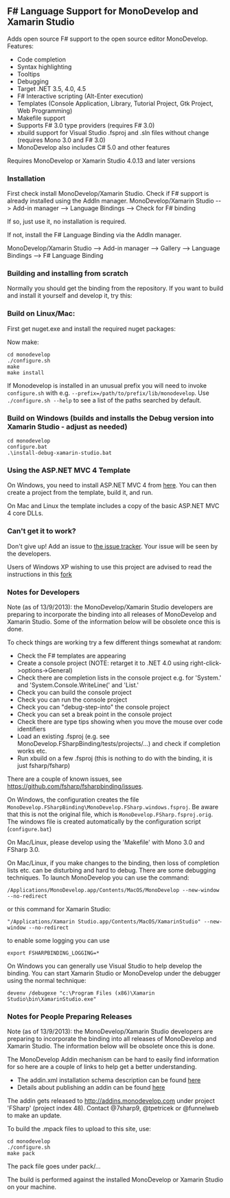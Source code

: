 ## F# Language Support for MonoDevelop and Xamarin Studio


Adds open source F# support to the open source editor MonoDevelop. Features:
* Code completion
* Syntax highlighting
* Tooltips
* Debugging 
* Target .NET 3.5, 4.0, 4.5
* F# Interactive scripting (Alt-Enter execution)
* Templates (Console Application, Library, Tutorial Project, Gtk Project, Web Programming)
* Makefile support
* Supports F# 3.0 type providers (requires F# 3.0)
* xbuild support for Visual Studio .fsproj and .sln files without change (requires Mono 3.0 and F# 3.0)
* MonoDevelop also includes C# 5.0 and other features

Requires MonoDevelop or Xamarin Studio 4.0.13 and later versions

### Installation

First check install MonoDevelop/Xamarin Studio. Check if F# support is already installed using the AddIn manager.
   MonoDevelop/Xamarin Studio
        --> Add-in manager 
        --> Language Bindings 
		--> Check for F# binding

If so, just use it, no installation is required.

If not, install the F# Language Binding via the AddIn manager.

   MonoDevelop/Xamarin Studio
        --> Add-in manager 
        --> Gallery
        --> Language Bindings 
        --> F# Language Binding


### Building and installing from scratch

Normally you should get the binding from the repository. If you want to build and install it yourself and develop it, try this:


### Build on Linux/Mac:

First get nuget.exe and install the required nuget packages:


Now make:

	cd monodevelop
	./configure.sh 
	make 
	make install

If Monodevelop is installed in an unusual prefix you will need to invoke `configure.sh` with e.g. `--prefix=/path/to/prefix/lib/monodevelop`. Use `./configure.sh --help` to see a list of the paths searched by default.

### Build on Windows (builds and installs the Debug version into Xamarin Studio - adjust as needed)

	cd monodevelop
	configure.bat
	.\install-debug-xamarin-studio.bat



### Using the ASP.NET MVC 4 Template

On Windows, you need to install ASP.NET MVC 4 from [here](http://www.microsoft.com/en-us/download/details.aspx?id=30683). 
You can then create a project from the template, build it, and run. 

On Mac and Linux the template includes a copy of the basic ASP.NET MVC 4 core DLLs.

### Can't get it to work?  

Don't give up! Add an issue to [the issue tracker](https://github.com/fsharp/fsharpbinding/issues). Your issue will be seen by the developers.

Users of Windows XP wishing to use this project are advised to read the instructions in this [fork](https://github.com/satyagraha/fsharpbinding/tree/windows-xp)

### Notes for Developers

Note (as of 13/9/2013): the MonoDevelop/Xamarin Studio developers are preparing to incorporate the binding into all releases 
of MonoDevelop and Xamarin Studio. Some of the information below will be obsolete once this is done.

To check things are working try a few different things somewhat at random:
  - Check the F# templates are appearing
  - Create a console project (NOTE: retarget it to .NET 4.0 using right-click->options->General)
  - Check there are completion lists in the console project e.g. for 'System.' and 'System.Console.WriteLine(' and 'List.'
  - Check you can build the console project
  - Check you can run the console project
  - Check you can "debug-step-into" the console project
  - Check you can set a break point in the console project
  - Check there are type tips showing when you move the mouse over code identifiers
  - Load an existing .fsproj (e.g. see MonoDevelop.FSharpBinding/tests/projects/...) and check if completion works etc.
  - Run xbuild on a few .fsproj (this is nothing to do with the binding, it is just fsharp/fsharp)

There are a couple of known issues, see https://github.com/fsharp/fsharpbinding/issues.

On Windows, the configuration creates the file `MonoDevelop.FSharpBinding\MonoDevelop.FSharp.windows.fsproj`. 
Be aware that this is not the original file, which is `MonoDevelop.FSharp.fsproj.orig`. The windows file is 
created automatically by the configuration script (`configure.bat`)

On Mac/Linux, please develop using  the 'Makefile' with Mono 3.0 and FSharp 3.0. 

On Mac/Linux, if you make changes to the binding, then loss of completion lists etc. can be disturbing and hard to debug. There are some debugging techniques. To launch MonoDevelop you can use the command:  
```
/Applications/MonoDevelop.app/Contents/MacOS/MonoDevelop --new-window --no-redirect
```
or this command for Xamarin Studio:  
```
"/Applications/Xamarin Studio.app/Contents/MacOS/XamarinStudio" --new-window --no-redirect
```
to enable some logging you can use

	export FSHARPBINDING_LOGGING=*

On Windows you can generally use Visual Studio to help develop the binding. 
You can start Xamarin Studio or MonoDevelop under the debugger using the normal technique:

	devenv /debugexe "c:\Program Files (x86)\Xamarin Studio\bin\XamarinStudio.exe"


### Notes for People Preparing Releases

Note (as of 13/9/2013): the MonoDevelop/Xamarin Studio developers are preparing to incorporate the binding into all releases 
of MonoDevelop and Xamarin Studio. The information below will be obsolete once this is done.

The MonoDevelop Addin mechanism can be hard to easily find information for so here are a couple of links to help get a better understanding.  

  - The addin.xml installation schema description can be found [here](http://addins.monodevelop.com/Source/AddinProjectHelp?projectId=1)
  - Details about publishing an addin can be found [here](http://monodevelop.com/Developers/Articles/Publishing_an_Addin)

The addin gets released to http://addins.monodevelop.com under project 'FSharp' (project index 48). Contact @7sharp9, @tpetricek or @funnelweb to make an update.

To build the .mpack files to upload to this site, use:

	cd monodevelop
	./configure.sh
	make pack

The pack file goes under pack/...

The build is performed against the installed MonoDevelop or Xamarin Studio on your machine.
